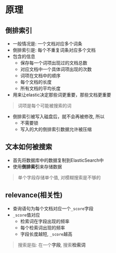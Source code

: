 # 原理

## 倒排索引

- 一般情况是: 一个文档对应多个词条
- 倒排索引是: 每个不重复词条对应多个文档
- 包含的信息
  - 保存每一个词项出现过的文档总数
  - 对应文档中一个具体词项出现的次数
  - 词项在文档中的顺序
  - 每个文档的长度
  - 所有文档的平均长度
- 用来让elastic决定那些词更重要，那些文档更重要

> 词项是每个可能被搜索的词

- 倒排索引被写入磁盘后，就不会再被修改, 所以
  - 不需要锁
  - 写入的大的倒排索引数据允许被压缩

## 文本如何被搜索

- 首先将数据库中的数据复制到ElasticSearch中
- 使用**倒排索引**来存储数据

> 单个字段存储单个值, 对模糊搜索是不够的

## relevance(相关性)

- 查询语句为每个文档对应一个`_score`字段 
- `_score`值对应
  - 检索词在字段出现的频率
  - 每个检索词出现的频率
  - 字段长度越短, `_score`越高

> 搜索是指: 在一个**字段**, 搜索**检索词**


